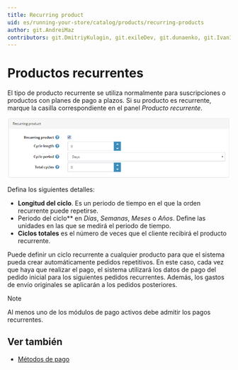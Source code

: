 ```yaml
---
title: Recurring product
uid: es/running-your-store/catalog/products/recurring-products
author: git.AndreiMaz
contributors: git.DmitriyKulagin, git.exileDev, git.dunaenko, git.IvanIvanIvanov, git.mariannk
---
```


# Productos recurrentes

El tipo de producto recurrente se utiliza normalmente para suscripciones o productos con planes de pago a plazos. Si su producto es recurrente, marque la casilla correspondiente en el panel *Producto recurrente*.

![Recurring](_static/recurring-products/recurring.png)

Defina los siguientes detalles:

- **Longitud del ciclo**. Es un periodo de tiempo en el que la orden recurrente puede repetirse.
- Periodo del ciclo** en *Días*, *Semanas*, *Meses* o *Años*. Define las unidades en las que se medirá el periodo de tiempo.
- **Ciclos totales** es el número de veces que el cliente recibirá el producto recurrente.

Puede definir un ciclo recurrente a cualquier producto para que el sistema pueda crear automáticamente pedidos repetitivos. En este caso, cada vez que haya que realizar el pago, el sistema utilizará los datos de pago del pedido inicial para los siguientes pedidos recurrentes. Además, los gastos de envío originales se aplicarán a los pedidos posteriores.

> [!NOTE]
> 
> Al menos uno de los módulos de pago activos debe admitir los pagos recurrentes.

## Ver también

- [Métodos de pago](xref:es/getting-started/configure-payments/payment-methods/index)
